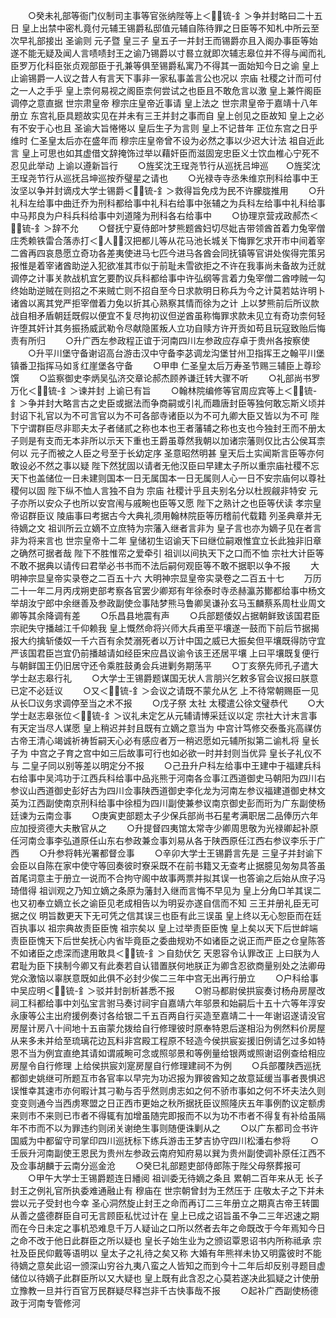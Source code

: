 <!-- { "loadSidebar": true } -->
　　○癸未礼部等衙门仪制司主事等官张纳陛等上＜锍-釒＞争并封略曰二十五日  皇上出禁中密札竟付元辅王锡爵私邸值元辅自陈待罪之日臣等不知札中所云至次早礼部接出  圣谕则  元子暨  皇三子  皇五子一并封王而锡爵亦且入阁办事臣等始遂不能无疑及闻人言啧啧封王之谕乃锡爵以寸晷立就即次辅志皋位并不得与闻而礼臣罗万化科臣张贞观部臣于孔兼等俱至锡爵私寓乃不得其一面始知今日之谕  皇上止谕锡爵一人议之昔人有言天下事非一家私事盖言公也况以  宗庙  社稷之计而可付之一人之手乎  皇上柰何易视之阁臣柰何尝试之也臣且不敢危言以激  皇上兼忤阁臣调停之意直据  世宗肃皇帝  穆宗庄皇帝近事请  皇上法之  世宗肃皇帝于嘉靖十八年册立  东宫礼臣具题故实见在并未有三王并封之事而自  皇上创见之臣故知  皇上之必有不安于心也且  圣谕大旨惓惓以  皇后生子为言则  皇上不记昔年  正位东宫之日乎维时  仁圣皇太后亦在盛年而  穆宗庄皇帝曾不设为必然之事以少迟大计法  祖自近此言  皇上可思也如其虚借文辞掩饰过举以藉奸臣而滋固宠忠臣义士饮血椎心宁死不忍见此举动  上谕以遵新旨行
　　○旌奖沈王珵尧节行从巡抚吕坤巡　　○旌奖沈王珵尧节行从巡抚吕坤巡按乔璧星之请也
　　○光禄寺寺丞朱维京刑科给事中王汝坚以争并封谪戍大学士锡爵＜锍-釒＞救得旨免戍为民不许朦胧推用
　　○升礼科左给事中曲迁乔为刑科都给事中礼科右给事中张辅之为兵科左给事中礼科给事中马邦良为户科兵科给事中刘道隆为刑科各右给事中
　　○协理京营戎政郝杰＜锍-釒＞辞不允
　　○督抚宁夏侍郎叶梦熊题酋妇切尽妣吉带领酋首着力兔宰僧庄秃赖铁雷合落赤打＜人＞汉把都儿等从花马池长城关下悔罪乞求开市中间着宰二酋再四哀恳愿立奇功各差夷使进马七匹今进马各酋会同抚镇等官讲处俟得完策另报惟是着宰诸酋助逆入犯欲准其市似于前耻未雪欲拒之不许在我事尚未备故为迁就调停之计事关款战机宜乞要酌议兵科都给事中许弘纲等言着力兔宰僧二酋哱贼一勾终始助逆贼在则招之不来贼亡则不招自至今日求款明日称兵为今之计莫若姑许明卜诸酋以离其党严拒宰僧着力兔以折其心熟察其情而徐为之计  上以梦熊前后所议款战自相矛盾朝廷既假以便宜不复尽拘初议但逆酋虽称悔罪求款未见立有奇功柰何轻许堕其奸计其务振扬威武勒令尽献隐匿叛人立功自赎方许开贡如苟且玩寇致贻后悔责有所归
　　○升广西左参政程正谊于河南四川左参政应存卓于贵州各按察使
　　○升平川堡守备谢诏高台游击汉中守备李苾调龙沟堡甘州卫指挥王之翰平川堡镇番卫指挥马如豸红崖堡各守备
　　○甲申  仁圣皇太后万寿圣节赐三辅臣上尊珍馔
　　○监察御史李炳吴弘济交章论郝杰顾养谦迁转大骤不听
　　○礼部尚书罗万化＜锍-釒＞谏并封  上谕已有旨
　　○翰林院编修等官周应宾等上＜锍-釒＞争并封大略言古之史臣或据法而争商嗣或引礼而趣唐封臣等独何敢忘斯义顷并封诏下礼官以为不可言官以为不可各部寺诸臣以为不可九卿大臣又皆以为不可  陛下宁谓群臣尽非耶夫太子者储贰之称也本也王者藩辅之称也支也今独封王而不册太子则是有支而无本非所以示天下重也王爵虽尊然我朝以加诸宗藩则仅比古公侯耳柰何以  元子而被之人臣之号至于长幼定序  圣意昭然明甚  皇天后土实闻斯言臣等亦何敢设必不然之事以疑  陛下然犹固以请者无他汉臣曰早建太子所以重宗庙社稷不忘天下也盖储位一日未建则国本一日无属国本一日无属则人心一日不安宗庙何以尊社稷何以固  陛下纵不恤人言独不自为  宗庙  社稷计乎且夫别名分以杜觊觎非特安  元子亦所以安众子也所以安宫闱与戚畹也臣等又愿  陛下之熟计之也臣等伏读  孝宗皇帝诏群臣议  陵庙事曰考据古今大典礼须用翰林院臣等历稽前代载籍  列圣典章并无待嫡之文  祖训所云立嫡不立庶特为宗藩入继者言非为  皇子言也亦为嫡子见在者言非为将来言也  世宗皇帝十二年  皇储初生诏谕天下曰继位嗣艰惟宜立长此独非旧章之确然可据者哉  陛下不胜惟帟之爱牵引  祖训以间执天下之口而不恤  宗社大计臣等不敢不据典以请传曰君举必书书而不法后嗣何观臣等不敢不据职以争不报
　　大明神宗显皇帝实录卷之二百五十六
大明神宗显皇帝实录卷之二百五十七
　　万历二十一年二月丙戌朔吏部考察各官罢少卿郑有年徐泰时寺丞赫瀛苏鄼都给事中杨文举胡汝宁郎中余继善及参政副使佥事陆梦熊马鲁卿吴谦孙玄马玉麟蔡系周杜业周文卿等其余降调有差
　　○乐昌县地震有声
　　○兵部题倭奴占据朝鲜致该国君臣宗祀失守播越江千仰赖我  皇上慨然命将兴师大兵甫至平壤遂一鼓而下前后节据揭报大约擒斩倭奴一千六百有余焚溺死者以万计中国之威已大振矣但平壤既得防守宜严该国君臣岂宜仍前播越请如经臣宋应昌议谕令该王还居平壤  上曰平壤既复便行与朝鲜国王仍旧居守还令乘胜鼓勇会兵进剿务期荡平
　　○丁亥祭先师孔子遣大学士赵志皋行礼
　　○大学士王锡爵题谋国无状人言朋兴乞敕多官会议报曰朕意已定不必廷议
　　○又＜锍-釒＞会议之请既不蒙允从乞  上不待常朝赐臣一见从长□议务求调停至当之术不报
　　○戊子祭  太社  太稷遣公徐文璧恭代
　　○大学士赵志皋张位＜锍-釒＞议礼未定乞从元辅请博采廷议以定  宗社大计末言事有天定当尽人谋愿  皇上稍迟并封且既有立嫡之意当为  中宫计笃修交泰蚤兆高禖仿古帝王清心竭诚祈祷哲嗣天心必有感应者万一稍迟愿如元辅所拟第二谕札将  皇长子为  中宫之子育之宫中如三后故事可行也如必欲一时并封则当优异  皇长子礼仪不与  二皇子同以别等差以明定分不报
　　○己丑升户科左给事中王建中于福建兵科右给事中吴鸿功于江西兵科给事中品兆熊于河南各佥事江西道御史马朝阳为四川右参议山西道御史彭好古为四川佥事陕西道御史李化龙为河南左参议福建道御史林文英为江西副使南京刑科给事中徐桓为四川副使兼参议南京御史彭而珩为广东副使杨廷谏为云南佥事
　　○庚寅吏部题太子少保兵部尚书石星考满职居二品俸历六年应加授资德大夫散官从之
　　○升提督四夷馆太常寺少卿周思敬为光禄卿起补原任河南佥事李弘道原任山东右参政兼佥事刘易从各于陕西原任江西右参议李乐于广西
　　○升参将韩光署都督佥事
　　○辛卯大学士王锡爵言先是  三皇子并封谕下会臣以自陈在家中使守等回奏彼时寮采既不在前书籍又无查考止据臆见匆匆具答虽首尾词意主于册立一说而不合拘守阁中故事两票并拟其误一也答谕之后始从庶子冯琦借得  祖训观之乃知立嫡之条原为藩封入继而言悔不早见为  皇上分角□羊其误二也又初奉立嫡立长之谕臣见老成相告以为明妥亦遂自信而不知  三王并册礼臣无可据之仪  明旨数更天下无可凭之信其误三也臣有此三误虽  皇上终以无心恕臣而在廷百执事以  祖宗典故责臣臣愧  祖宗矣以  皇上过举责臣臣愧  皇上矣以天下后世衅端责臣臣愧天下后世矣抚心内省毕竟臣之委曲规劝不如诸臣之说正而严臣之仓皇陈答不如诸臣之虑深而逮用敢具＜锍-釒＞自劾伏乞  天恩容令认罪改正  上曰朕为人君耻为臣下挟制今卿又有此奏若自认错置朕何地朕正为卿含忍欲商量别处之法卿毋党众激恼以辜朕意既如此俱不必封少俟二三年中宫无出再行册立
　　○户科给事中吴应明＜锍-釒＞驳并封剖析甚悉不报
　　○驸马都尉侯拱宸奏讨杨舟房屋改祠工科都给事中刘弘宝言驸马奏讨祠宇自嘉靖六年邬景和始嗣后十五十六等年淳安永康等公主出府援例奏讨各给银二千五百两自行买造至嘉靖二十一年谢诏遂请没官房屋计房八十间地十五亩蒙允拨给自行修理彼时原奉特恩后遂相沿为例然料价房屋从来多未并给至琉璃花边瓦料非宫殿工程原不轻造今侯拱宸妄援旧例请乞过多如特恩不当为例宜直绝其请如谓戚畹可念或照邬景和等例量给银两或照谢诏例查给相应房屋令自行修理  上给侯拱宸刘寔房屋自行修理建祠不为例
　　○兵部覆陕西巡抚都御史姚继可所题互市各官率以早完为功迟报为罪彼酋知之故意延缓当事者畏惧迟误惟幸其速市亦何暇计其刁勒与否乎然则虏志如之何不骄市事如之何不坏夫法久则变变则通今当西虏寒盟之日正西市更始之秋所据抚臣议照隆庆五年事例酌议定额虏来则市不来则已市者不得辄有加增虽随完即报而不以为功不市者不得复有补给虽隔年不市而不以为罪违约则闭关谢绝生事则随便诛剿从之
　　○以广东都司佥书许国威为中都留守司掌印四川巡抚标下练兵游击王梦吉协守四川松潘右参将
　　○壬辰升河南副使王恩民为贵州左参政云南府知府易以巽为贵州副使调补原任江西不及佥事胡麟于云南分巡金沧
　　○癸巳礼部题吏部侍郎陈于陛父母祭葬报可
　　○甲午大学士王锡爵题连日繙阅  祖训委无待嫡之条且  累朝二百年来从无  长子封王之例礼官所执委难通融止有  穆庙在  世宗朝曾封为王然压于  庄敬太子之下并未尝以元子受封也今幸  圣心洞然旋止封王之命而再订二三年册立之期真古帝王转圜从善之盛德群臣自可无言顾臣私忧过计在  皇上已成之诏旨虽不争二三年迟速之期而在今日未定之事机恐难息千万人疑讪之口所以然者去年之命既改于今年焉知今日之命不改于他日此群臣之所以疑也  皇长子始生业为之颁诏覃恩诏书内所称祗承  宗社及臣民仰戴等语明以  皇太子之礼待之矣又称  大婚有年熊祥未协又明露彼时不能待嫡之意矣此诏一颁深山穷谷九夷八蛮之人皆知之而到今十二年后却反别寻题目虚储位以待嫡子此群臣所以又大疑也  皇上既有此含忍之心莫若遂决此狐疑之计使册立豫教一旦并行百官万民群疑尽释岂非千古快事哉不报
　　○起补广西副使杨德政于河南专管修河
